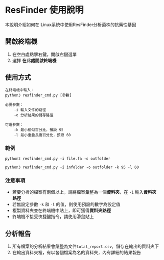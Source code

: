 # ResFinder 使用說明

本說明介紹如何在 Linux系統中使用ResFinder分析菌株的抗藥性基因

## 開啟終端機

 1. 在空白處點擊右鍵，開啟右鍵選單
 2. 選擇 **在此處開啟終端機**

## 使用方式
```
在終端機中輸入：
python3 resfinder_cmd.py [參數]

必要參數：
	-i 輸入文件的路徑
	-o 分析結果的儲存路徑
	
可選參數：
	-k 最小相似百分比，預設 95
	-l 最小重疊長度百分比，預設 60
```

### 範例
```
python3 resfinder_cmd.py -i file.fa -o outfolder
```
```
python3 resfinder_cmd.py -i infolder -o outfolder -k 95 -l 60
```
### 注意事項

 - 若要分析的檔案有兩個以上，請將檔案彙整為一個**資料夾**，在 ``-i`` 輸入**資料夾路徑**
 - 若無設定參數 ``-k`` 和 ``-l`` 的值，則使用預設的數字為設定值
 - 複製資料夾並在終端機中貼上，即可獲得**資料夾路徑**
 - 終端機不接受快捷鍵指令，請使用滑鼠貼上

## 分析報告

 1. 所有檔案的分析結果會彙整為文件``total_report.csv``，儲存在輸出的資料夾下
 2. 在輸出資料夾裡，有以各個檔案為名的資料夾，內有詳細的結果報告




<!--stackedit_data:
eyJoaXN0b3J5IjpbLTU4MDQ0NTI5NywyMTI0NTU0MTg0LC0xMD
IyMzQ5NjU1LDI0NjE5Mjk1MCwtNDg1MzU0MjEsMjAxNzI3MTY0
OCwtMTQ0NzkzMDE3MSwtMTUwMTcyMjI1MywtMjEwMTIwOTk3OS
wtMTE2MjIwODc5MSw0NDQzNzIwNTQsLTMyODExMzE4LDc3MDMz
Njc4NiwxNDk0NjcwNTgwLC02MTgzMTc0NjIsNTYwNDUzNjU5LC
0xMzcyMDE4NTM3LC0xMjM3OTY3MTI5LC04NTc1MDE2NzMsLTE0
MzQ1MzM4NjksLTE0NDUxMTgzNDYsMTE4ODE4NDgyLDExODM3MD
I1MTgsMTI5ODY1NzUyNV19
-->
